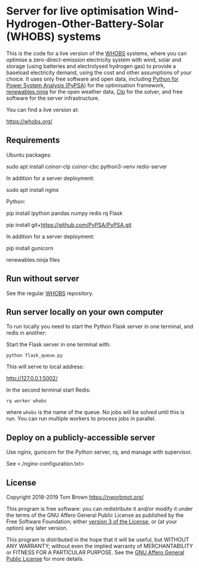 
# Server for live optimisation Wind-Hydrogen-Other-Battery-Solar (WHOBS) systems

This is the code for a live version of the
[WHOBS](https://github.com/PyPSA/WHOBS) systems, where you can
optimise a zero-direct-emission electricity system with wind, solar
and storage (using batteries and electrolysed hydrogen gas) to provide
a baseload electricity demand, using the cost and other assumptions of
your choice. It uses only free software and open data, including
[Python for Power System Analysis
(PyPSA)](https://github.com/PyPSA/PyPSA) for the optimisation
framework, [renewables.ninja](https://www.renewables.ninja/) for the
open weather data, [Clp](https://projects.coin-or.org/Clp) for the
solver, and free software for the server infrastructure.

You can find a live version at:

<https://whobs.org/>



## Requirements

Ubuntu packages:

sudo apt install coinor-clp coinor-cbc python3-venv redis-server

In addition for a server deployment:

sudo apt install nginx

Python:

pip install ipython pandas numpy redis rq Flask

pip install git+https://github.com/PyPSA/PyPSA.git

In addition for a server deployment:

pip install gunicorn



renewables.ninja files


## Run without server

See the regular [WHOBS](https://github.com/PyPSA/WHOBS) repository.

## Run server locally on your own computer

To run locally you need to start the Python Flask server in one terminal, and redis in another:

Start the Flask server in one terminal with:

`python flask_queue.py`

This will serve to local address:

http://127.0.0.1:5002/

In the second terminal start Redis:

`rq worker whobs`

where `whobs` is the name of the queue. No jobs will be solved until
this is run. You can run multiple workers to process jobs in parallel.


## Deploy on a publicly-accessible server

Use nginx, gunicorn for the Python server, rq, and manage with supervisor.

See <./nginx-configuration.txt>


## License

Copyright 2018-2019 Tom Brown <https://nworbmot.org/>

This program is free software: you can redistribute it and/or modify
it under the terms of the GNU Affero General Public License as
published by the Free Software Foundation; either [version 3 of the
License](LICENSE.txt), or (at your option) any later version.

This program is distributed in the hope that it will be useful, but
WITHOUT ANY WARRANTY; without even the implied warranty of
MERCHANTABILITY or FITNESS FOR A PARTICULAR PURPOSE.  See the [GNU
Affero General Public License](LICENSE.txt) for more details.
